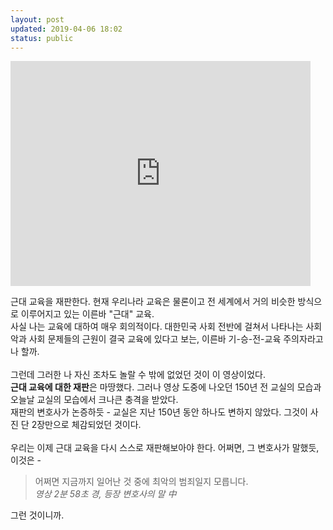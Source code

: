 ```yaml
---
layout: post
updated: 2019-04-06 18:02
status: public
---
```


<iframe width="480" height="360" src="https://www.youtube.com/embed/91-UvrrpneY" frameborder="0" allow="accelerometer; encrypted-media; gyroscope; picture-in-picture" allowfullscreen></iframe>

근대 교육을 재판한다. 현재 우리나라 교육은 물론이고 전 세계에서 거의 비슷한 방식으로 이루어지고 있는 이른바 "근대" 교육.<br>
사실 나는 교육에 대하여 매우 회의적이다. 대한민국 사회 전반에 걸쳐서 나타나는 사회악과 사회 문제들의 근원이 결국 교육에 있다고 보는, 이른바 기-승-전-교육 주의자라고나 할까.
<br><br>
그런데 그러한 나 자신 조차도 놀랄 수 밖에 없었던 것이 이 영상이었다.<br>**근대 교육에 대한 재판**은 마땅했다. 그러나 영상 도중에 나오던 150년 전 교실의 모습과 오늘날 교실의 모습에서 크나큰 충격을 받았다.<br>
재판의 변호사가 논증하듯 - 교실은 지난 150년 동안 하나도 변하지 않았다. 그것이 사진 단 2장만으로 체감되었던 것이다.<br><br>
우리는 이제 근대 교육을 다시 스스로 재판해보아야 한다. 어쩌면, 그 변호사가 말했듯, 이것은 -

> 어쩌면 지금까지 일어난 것 중에 최악의 범죄일지 모릅니다.<br>
> _영상 2분 58초 경, 등장 변호사의 말 中_

그런 것이니까.

